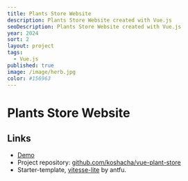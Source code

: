 ```yaml
---
title: Plants Store Website
description: Plants Store Website created with Vue.js
seoDescription: Plants Store Website created with Vue.js
year: 2024
sort: 2
layout: project
tags:
  - Vue.js
published: true
image: /image/herb.jpg
color: #156963
---
```


# Plants Store Website

## Links

- [Demo](https://vue-plant-store.vercel.app/) 
- Project repository: [github.com/koshacha/vue-plant-store](https://github.com/koshacha/vue-plant-store)
- Starter-template, [vitesse-lite](https://github.com/antfu-collective/vitesse-lite) by antfu.